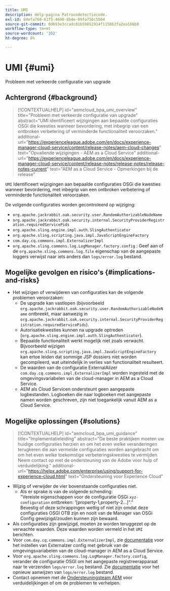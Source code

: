```yaml
---
title: UMI
description: Help-pagina Patroondetectiecode.
exl-id: 04efa760-61f5-4690-8b4e-89fa756c5b64
source-git-commit: 0d693e3ccadc81b59852914f115bb2fa2ea166b0
workflow-type: tm+mt
source-wordcount: '352'
ht-degree: 0%

---
```


# UMI {#umi}

Probleem met verkeerde configuratie van upgrade

## Achtergrond {#background}

>[!CONTEXTUALHELP]
>id="aemcloud_bpa_umi_overview"
>title="Probleem met verkeerde configuratie van upgrade"
>abstract="UMI identificeert wijzigingen aan bepaalde configuraties OSGi die kwesties wanneer bevordering, met inbegrip van een ontbroken verbetering of verminderde functionaliteit veroorzaken."
>additional-url="https://experienceleague.adobe.com/en/docs/experience-manager-cloud-service/content/release-notes/aem-cloud-changes" text="Opvallende wijzigingen - AEM as a Cloud Service"
>additional-url="https://experienceleague.adobe.com/en/docs/experience-manager-cloud-service/content/release-notes/release-notes/release-notes-current" text="AEM as a Cloud Service - Opmerkingen bij de release"

`UMI`  Identificeert wijzigingen aan bepaalde configuraties OSGi die kwesties wanneer bevordering, met inbegrip van een ontbroken verbetering of verminderde functionaliteit veroorzaken.

De volgende configuraties worden gecontroleerd op wijziging:

* `org.apache.jackrabbit.oak.security.user.RandomAuthorizableNodeName`
* `org.apache.jackrabbit.oak.security.internal.SecurityProviderRegistration.requiredServicePids`
* `org.apache.sling.engine.impl.auth.SlingAuthenticator`
* `org.apache.sling.scripting.java.impl.JavaScriptEngineFactory`
* `com.day.cq.commons.impl.ExternalizerImpl`
* `org.apache.sling.commons.log.LogManager.factory.config` : Geef aan of de `org.apache.sling.commons.log.file` eigenschap van de aangepaste loggers verwijst naar iets anders dan `logs/error.log` bestand.

## Mogelijke gevolgen en risico&#39;s {#implications-and-risks}

* Het wijzigen of verwijderen van configuraties kan de volgende problemen veroorzaken:
   * De upgrade kan vastlopen (bijvoorbeeld `org.apache.jackrabbit.oak.security.user.RandomAuthorizableNodeName` ontbreekt, maar aanwezig in `org.apache.jackrabbit.oak.security.internal.SecurityProviderRegistration.requiredServicePids`).
   * Autorisatiekwesties kunnen na upgrade optreden (`org.apache.sling.engine.impl.auth.SlingAuthenticator`).
   * Bepaalde functionaliteit werkt mogelijk niet zoals verwacht. Bijvoorbeeld wijzigen `org.apache.sling.scripting.java.impl.JavaScriptEngineFactory` kan ertoe leiden dat sommige JSP dossiers niet worden gecompileerd, wat uiteindelijk in verlies van functionaliteit resulteert.
   * De waarden van de configuratie ExternalAlizer `com.day.cq.commons.impl.ExternalizerImpl` worden ingesteld met de omgevingsvariabelen van de cloud-manager in AEM as a Cloud Service.
   * AEM als Cloud Servicen ondersteunt geen aangepaste logbestanden. Logboeken die naar logboeken met aangepaste namen worden geschreven, zijn niet toegankelijk vanuit AEM as a Cloud Service.

## Mogelijke oplossingen {#solutions}

>[!CONTEXTUALHELP]
>id="aemcloud_bpa_umi_guidance"
>title="Implementatieleiding"
>abstract="De beste praktijken moeten uw huidige configuraties herzien en om het even welke veranderingen terugkeren die aan vermelde configuraties worden aangebracht om om het even welke toekomstige verbeteringskwesties te vermijden. Neem contact op met de ondersteuning van de Adobe voor hulp of verduidelijking."
>additional-url="https://helpx.adobe.com/enterprise/using/support-for-experience-cloud.html" text="Ondersteuning voor Experience Cloud"

* Wijzig of verwijder de vier bovenstaande configuraties niet.
   * Als er sprake is van de volgende schending:\
     &quot;Vereiste eigenschappen voor de configuratie OSGi `xyz-configuration` ontbreken: &#39;[property-1,property-2...]&quot;.&quot;\
     Bevestig of deze schrappingen wettig of niet zijn omdat deze configuraties OSGI OTB zijn en nooit van de Manager van OSGi Config gewijzigd/zouden kunnen zijn bewaard.
* Als configuraties zijn gewijzigd, moeten ze worden teruggezet op de verwachte waarden. Deze waarden worden vermeld in het `UMI` berichten.
* Voor `com.day.cq.commons.impl.ExternalizerImpl`, zie [documentatie](https://experienceleague.adobe.com/en/docs/experience-manager-cloud-service/content/implementing/developer-tools/externalizer) voor het instellen van Externalzer config met gebruik van de omgevingsvariabelen van de cloud-manager in AEM as a Cloud Service.
* Voor `org.apache.sling.commons.log.LogManager.factory.config`, verander de configuratie OSGI om het aangepaste registreerapparaat naar te verzenden `logs/error.log` bestand. Zie [documentatie](https://experienceleague.adobe.com/en/docs/experience-manager-learn/cloud-service/debugging/debugging-aem-as-a-cloud-service/logs) voor het opnieuw aanwijzen van `logs/error.log` bestand.
* Contact opnemen met de [Ondersteuningsteam AEM](https://helpx.adobe.com/enterprise/using/support-for-experience-cloud.html) voor verduidelijkingen of om de problemen te verhelpen.
